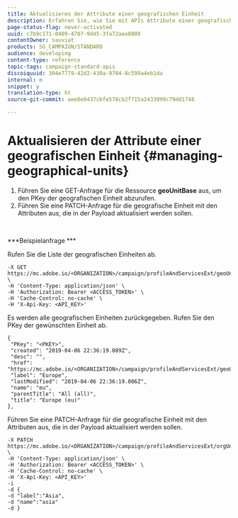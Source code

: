 ```yaml
---
title: Aktualisieren der Attribute einer geografischen Einheit
description: Erfahren Sie, wie Sie mit APIs Attribute einer geografischen Einheit aktualisieren können.
page-status-flag: never-activated
uuid: c7b9c171-0409-4707-9d45-3fa72aee8008
contentOwner: sauviat
products: SG_CAMPAIGN/STANDARD
audience: developing
content-type: reference
topic-tags: campaign-standard-apis
discoiquuid: 304e7779-42d2-430a-9704-8c599a4eb1da
internal: n
snippet: y
translation-type: ht
source-git-commit: aee0e0437cbfe578cb2f715a2433099c79dd1748

---
```



# Aktualisieren der Attribute einer geografischen Einheit {#managing-geographical-units}

1. Führen Sie eine GET-Anfrage für die Ressource **geoUnitBase** aus, um den PKey der geografischen Einheit abzurufen.
1. Führen Sie eine PATCH-Anfrage für die geografische Einheit mit den Attributen aus, die in der Payload aktualisiert werden sollen.

<br/>

***Beispielanfrage ***

Rufen Sie die Liste der geografischen Einheiten ab.

```
-X GET https://mc.adobe.io/<ORGANIZATION>/campaign/profileAndServicesExt/geoUnitBase/ \
-H 'Content-Type: application/json' \
-H 'Authorization: Bearer <ACCESS_TOKEN>' \
-H 'Cache-Control: no-cache' \
-H 'X-Api-Key: <API_KEY>'
```

Es werden alle geografischen Einheiten zurückgegeben. Rufen Sie den PKey der gewünschten Einheit ab.

```
{
 "PKey": "<PKEY>",
 "created": "2019-04-06 22:36:19.089Z",
 "desc": "",
 "href": "https://mc.adobe.io/<ORGANIZATION>/campaign/profileAndServicesExt/geoUnitBase/<PKEY>",
 "label": "Europe",
 "lastModified": "2019-04-06 22:36:19.086Z",
 "name": "eu",
 "parentTitle": "All (all)",
 "title": "Europe (eu)"
},
```

Führen Sie eine PATCH-Anfrage für die geografische Einheit mit den Attributen aus, die in der Payload aktualisiert werden sollen.

```
-X PATCH https://mc.adobe.io/<ORGANIZATION>/campaign/profileAndServicesExt/orgUnitBase/<PKEY> \
-H 'Content-Type: application/json' \
-H 'Authorization: Bearer <ACCESS_TOKEN>' \
-H 'Cache-Control: no-cache' \
-H 'X-Api-Key: <API_KEY>'
-i
-d {
-d "label":"Asia",
-d "name":"asia"
-d }
```

<!-- + réponse -->
